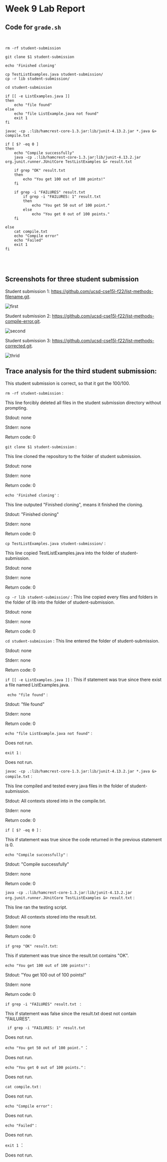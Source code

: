 # __Week 9 Lab Report__

## Code for `grade.sh`

<br>

```
rm -rf student-submission

git clone $1 student-submission

echo 'Finished cloning'

cp TestListExamples.java student-submission/
cp -r lib student-submission/

cd student-submission

if [[ -e ListExamples.java ]]
then 
    echo "file found"
else 
    echo "file ListExample.java not found"
    exit 1
fi 

javac -cp .:lib/hamcrest-core-1.3.jar:lib/junit-4.13.2.jar *.java &> compile.txt 

if [ $? -eq 0 ]
then 
    echo "Compile successfully"
    java -cp .:lib/hamcrest-core-1.3.jar:lib/junit-4.13.2.jar org.junit.runner.JUnitCore TestListExamples &> result.txt

    if grep "OK" result.txt
    then 
        echo "You get 100 out of 100 points!"
    fi

    if grep -i "FAILURES" result.txt
        if grep -i "FAILURES: 1" result.txt
        then 
            echo "You get 50 out of 100 point."
        else
            echo "You get 0 out of 100 points."
    fi

else
    cat compile.txt
    echo "Compile error"
    echo "Failed"
    exit 1
fi
```
<br>

<br>

## Screenshots for three student submission

Student submission 1: https://github.com/ucsd-cse15l-f22/list-methods-filename.git.

![first](w8-s1.jpg)


Student submission 2: https://github.com/ucsd-cse15l-f22/list-methods-compile-error.git. 

![second](w8-s2.jpg)

Student submission 3: https://github.com/ucsd-cse15l-f22/list-methods-corrected.git. 

![thrid](w8-s3.jpg)

## Trace analysis for the third student submission:

This student submission is correct, so that it got the 100/100.

`rm -rf student-submission` : 
   
This line forcibly deleted all files in the student submission directory without prompting.

Stdout: none

Stderr: none

Return code: 0


`git clone $1 student-submission` : 

This line cloned the repository to the folder of student submission.

Stdout: none

Stderr: none

Return code: 0

`echo 'Finished cloning'` :

This line outputed "Finished cloning", means it finished the cloning.

Stdout: "Finished cloning"

Stderr: none

Return code: 0

`cp TestListExamples.java student-submission/` :

This line copied TestListExamples.java into the folder of student-submission.

Stdout: none

Stderr: none

Return code: 0

`cp -r lib student-submission/` :
This line copied every files and folders in the folder of lib into the folder of student-submission.

Stdout: none

Stderr: none

Return code: 0

`cd student-submission` :
This line entered the folder of student-submission.

Stdout: none

Stderr: none

Return code: 0

` if [[ -e ListExamples.java ]] ` :
This if statement was true since there exist a file named ListExamples.java.

` echo "file found"` :

Stdout: "file found"

Stderr: none

Return code: 0

`echo "file ListExample.java not found"` :

Does not run.

`exit 1` :

Does not run.

`javac -cp .:lib/hamcrest-core-1.3.jar:lib/junit-4.13.2.jar *.java &> compile.txt` :

This line compiled and tested every java files in the folder of student-submission.

Stdout: All contexts stored into in the compile.txt.

Stderr: none

Return code: 0

`if [ $? -eq 0 ]` :

This if statement was true since the code returned in the previous statement is 0.

`echo "Compile successfully"` :

Stdout: "Compile successfully"

Stderr: none

Return code: 0

`java -cp .:lib/hamcrest-core-1.3.jar:lib/junit-4.13.2.jar org.junit.runner.JUnitCore TestListExamples &> result.txt` :

This line ran the testing script.

Stdout: All contexts stored into the result.txt.

Stderr: none

Return code: 0

`if grep "OK" result.txt`:

This if statement was true since the result.txt contains "OK".

`echo "You get 100 out of 100 points!"` :

Stdout: "You get 100 out of 100 points!"

Stderr: none

Return code: 0

`if grep -i "FAILURES" result.txt ` :

This if statement was false since the result.txt doest not contain "FAILURES".

` if grep -i "FAILURES: 1" result.txt` 

Does not run.

`echo "You get 50 out of 100 point."` ：

Does not run.

`echo "You get 0 out of 100 points."` :

Does not run.

`cat compile.txt` :

Does not run.

`echo "Compile error"` :

Does not run.
    
`echo "Failed"` :

Does not run.
    
`exit 1` ：

Does not run.







